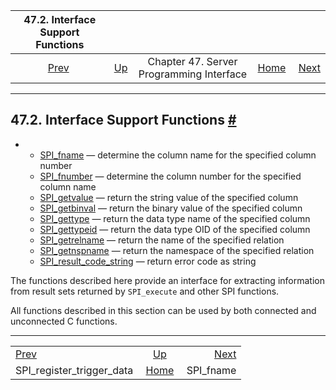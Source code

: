 <!--?xml version="1.0" encoding="UTF-8" standalone="no"?-->

|                    47.2. Interface Support Functions                    |                                                           |                                          |                                                       |                                         |
| :---------------------------------------------------------------------: | :-------------------------------------------------------- | :--------------------------------------: | ----------------------------------------------------: | --------------------------------------: |
| [Prev](spi-spi-register-trigger-data.html "SPI_register_trigger_data")  | [Up](spi.html "Chapter 47. Server Programming Interface") | Chapter 47. Server Programming Interface | [Home](index.html "PostgreSQL 17devel Documentation") |  [Next](spi-spi-fname.html "SPI_fname") |

***

## 47.2. Interface Support Functions [#](#SPI-INTERFACE-SUPPORT)

*   *   [SPI\_fname](spi-spi-fname.html) — determine the column name for the specified column number
    *   [SPI\_fnumber](spi-spi-fnumber.html) — determine the column number for the specified column name
    *   [SPI\_getvalue](spi-spi-getvalue.html) — return the string value of the specified column
    *   [SPI\_getbinval](spi-spi-getbinval.html) — return the binary value of the specified column
    *   [SPI\_gettype](spi-spi-gettype.html) — return the data type name of the specified column
    *   [SPI\_gettypeid](spi-spi-gettypeid.html) — return the data type OID of the specified column
    *   [SPI\_getrelname](spi-spi-getrelname.html) — return the name of the specified relation
    *   [SPI\_getnspname](spi-spi-getnspname.html) — return the namespace of the specified relation
    *   [SPI\_result\_code\_string](spi-spi-result-code-string.html) — return error code as string

The functions described here provide an interface for extracting information from result sets returned by `SPI_execute` and other SPI functions.

All functions described in this section can be used by both connected and unconnected C functions.

***

|                                                                         |                                                           |                                         |
| :---------------------------------------------------------------------- | :-------------------------------------------------------: | --------------------------------------: |
| [Prev](spi-spi-register-trigger-data.html "SPI_register_trigger_data")  | [Up](spi.html "Chapter 47. Server Programming Interface") |  [Next](spi-spi-fname.html "SPI_fname") |
| SPI\_register\_trigger\_data                                            |   [Home](index.html "PostgreSQL 17devel Documentation")   |                              SPI\_fname |
